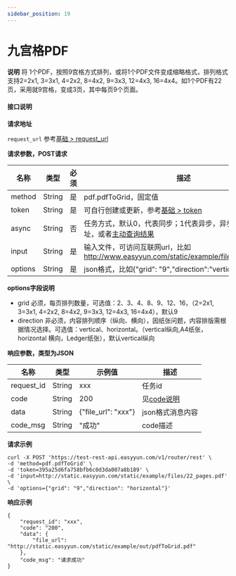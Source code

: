 ```yaml
---
sidebar_position: 19
---
```


# 九宫格PDF


**说明**
将 1个PDF，按照9宫格方式排列，或将1个PDF文件变成缩略格式，排列格式支持2=2x1, 3=3x1, 4=2x2, 8=4x2, 9=3x3, 12=4x3, 16=4x4。如1个PDF有22页，采用就9宫格，变成3页，其中每页9个页面。


#### 接口说明

**请求地址**

`request_url` 参考[基础 > request_url](/docs/api/base#request-url)

**请求参数，POST请求**

| 名称 | 类型 | 必须 | 描述 |
| --- | --- | --- | --- |
| method | String | 是 | pdf.pdfToGrid，固定值 |
| token | String | 是 | 可自行创建或更新，参考[基础 > token](/docs/api/base#token)|
| async | String | 否 | 任务方式，默认0，代表同步；1代表异步，异步需要设置回调地址，或者[主动查询结果](/docs/api/pdf.task-result) |
| input | String | 是 | 输入文件，可访问互联网url，比如 http://www.easyyun.com/static/example/files/22_pages.pdf  |
| options | String | 是 | json格式，比如{"grid": "9","direction":"vertical"} |

**options字段说明**

- grid 必须，每页排列数量，可选值：2、3、4、8、9、12、16，（2=2x1, 3=3x1, 4=2x2, 8=4x2, 9=3x3, 12=4x3, 16=4x4），默认9
- direction 非必须，内容排列顺序（纵向、横向），因纸张问题，内容排版需根据情况选择。可选值：vertical、horizontal。（vertical纵向,A4纸张， horizontal 横向，Ledger纸张），默认vertical纵向



**响应参数，类型为JSON**

| 名称 | 类型 | 示例值 | 描述 |
| --- | --- | --- | --- |
| request_id | String | xxx | 任务id |
| code | String | 200 | 见[code说明](/docs/api/code) |
| data | String | {"file_url": "xxx"} | json格式消息内容 |
| code_msg | String | "成功" | code描述 |

**请求示例**
```shell
curl -X POST 'https://test-rest-api.easyyun.com/v1/router/rest' \
-d 'method=pdf.pdfToGrid' \
-d 'token=395a25d6fa758bfb6c0d3da007a8b189' \
-d 'input=http://static.easyyun.com/static/example/files/22_pages.pdf' \
-d 'options={"grid": "9","direction": "horizontal"}'
```

**响应示例**
```shell
{
	"request_id": "xxx",
	"code": "200",
	"data": {
		"file_url": "http://static.easyyun.com/static/example/out/pdfToGrid.pdf"
	},
	"code_msg": "请求成功"
}
```
